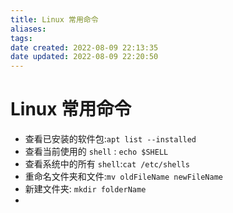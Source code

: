 ```yaml
---
title: Linux 常用命令
aliases: 
tags: 
date created: 2022-08-09 22:13:35
date updated: 2022-08-09 22:20:50
---
```


# Linux 常用命令

- 查看已安装的软件包:`apt list --installed`
- 查看当前使用的 `shell` : `echo $SHELL`
- 查看系统中的所有 `shell`:`cat /etc/shells`
- 重命名文件夹和文件:`mv oldFileName newFileName`
- 新建文件夹: `mkdir folderName`
- 
